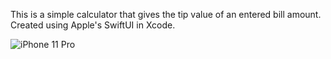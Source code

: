 This is a simple calculator that gives the tip value of an entered bill amount.
Created using Apple's SwiftUI in Xcode.


![iPhone 11 Pro](TipCalcPic.png)
